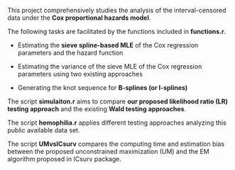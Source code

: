 This project comprehensively studies the analysis of the interval-censored data under the <b>Cox proportional hazards model</b>. 


The following tasks are facilitated by the functions included in <b>functions.r</b>.

- Estimating the <b>sieve spline-based MLE</b> of the Cox regression parameters and the hazard function

- Estimating the variance of the sieve MLE of the Cox regression parameters using two existing approaches

- Generating the knot sequence for <b>B-splines (or I-splines)</b>


The script <b>simulaiton.r</b> aims to compare <b>our proposed likelihood ratio (LR) testing approach</b> and the existing <b>Wald testing approaches</b>. 

The script <b>hemophilia.r</b> applies different testing approaches analyzing this public available data set.

The script <b>UMvsICsurv</b> compares the computing time and estimation bias between the proposed unconstrained maximization (UM) and the EM algorithm proposed in ICsurv package.